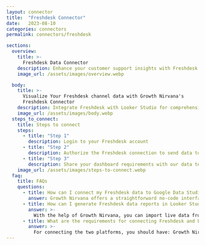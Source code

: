 ```yaml
---
layout: connector
title:  "Freshdesk Connector"
date:   2023-08-10
categories: connectors
permalink: connectors/freshdesk

sections:
  overview:
    title: >-
      Freshdesk Data Connector
    description: Enhance your customer support insights with Freshdesk integration. Seamlessly merge customer interaction data from Freshdesk with Looker Studio's analytical capabilities, unlocking insights that shape customer support strategies, agent performance, and operational excellence.
    image_url: /assets/images/overview.webp

  body:
    title: >-
      Visualize Your Freshdesk channel data with Growth Nirvana's
      Freshdesk Connector
    description: Integrate Freshdesk with Looker Studio for comprehensive customer support analytics that guide your support strategies.
    image_url: /assets/images/body.webp
  steps_to_connect:
    title: Steps to connect
    steps:
      - title: "Step 1"
        description: Login to your Freshdesk account
      - title: "Step 2"
        description: Authorize the Freshdesk connection to send data to Growth Nirvana
      - title: "Step 3"
        description: Share your dashboard requirements with our data team. We will build the report for you.
    image_url: /assets/images/steps-to-connect.webp
  faq:
    title: FAQs
    questions:
      - title: How can I connect my Freshdesk data to Google Data Studio/Looker Studio?
        answer: Growth Nirvana offers a straightforward no-code interface to connect to Freshdesk data sources.
      - title: How can I generate Freshdesk data reports in Looker Studio?
        answer: >-
          With the help of Growth Nirvana, you can import live data from Freshdesk into Looker Studio. These data can be viewed in charts, tables, and dashboards to generate branded reports that can be shared instantly.
      - title: What are the requirements for connecting Freshdesk and Looker Studio?
        answer: >-
          For connecting the two platforms, you should have: Growth Nirvana Account and Freshdesk Ads Account
---
```

